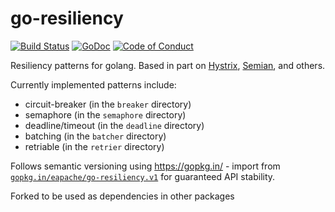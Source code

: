 go-resiliency
=============

[![Build Status](https://travis-ci.org/eapache/go-resiliency.svg?branch=master)](https://travis-ci.org/eapache/go-resiliency)
[![GoDoc](https://godoc.org/github.com/eapache/go-resiliency?status.svg)](https://godoc.org/github.com/eapache/go-resiliency)
[![Code of Conduct](https://img.shields.io/badge/code%20of%20conduct-active-blue.svg)](https://eapache.github.io/conduct.html)

Resiliency patterns for golang.
Based in part on [Hystrix](https://github.com/Netflix/Hystrix),
[Semian](https://github.com/Shopify/semian), and others.

Currently implemented patterns include:
- circuit-breaker (in the `breaker` directory)
- semaphore (in the `semaphore` directory)
- deadline/timeout (in the `deadline` directory)
- batching (in the `batcher` directory)
- retriable (in the `retrier` directory)

Follows semantic versioning using https://gopkg.in/ - import from
[`gopkg.in/eapache/go-resiliency.v1`](https://gopkg.in/eapache/go-resiliency.v1)
for guaranteed API stability.

Forked to be used as dependencies in other packages
